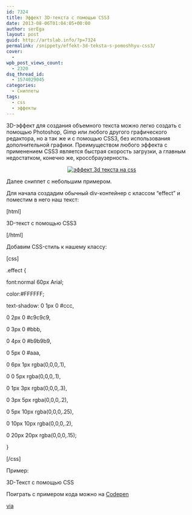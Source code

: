 ```yaml
---
id: 7324
title: Эффект 3D-текста с помощью CSS3
date: 2013-08-06T01:04:05+00:00
author: serEga
layout: post
guid: http://artslab.info/?p=7324
permalink: /snippety/effekt-3d-teksta-s-pomoshhyu-css3/
cover:
  -
wpb_post_views_count:
  - 2320
dsq_thread_id:
  - 1574029045
categories:
  - Сниппеты
tags:
  - css
  - эффекты
---
```

3D-эффект для создания объемного текста можно легко создать с помощью Photoshop, Gimp или любого другого графического редактора, но а так же и с помощью CSS3, без использования дополнительной графики. Преимуществом любого эффекта с применением CSS3 является быстрая скорость загрузки, а главным недостатком, конечно же, кроссбраузерность.

<center>
  <a href="http://googledrive.com/host/0B9lHVSSSdxdxd0hjdUdmRzY3Tjg/sozdat_3dtext_s_css.png"><img src="http://googledrive.com/host/0B9lHVSSSdxdxd0hjdUdmRzY3Tjg/sozdat_3dtext_s_css.png" alt="эффект 3d текста на css" class="aligncenter size-medium wp-image-7329" srcset="http://googledrive.com/host/0B9lHVSSSdxdxd0hjdUdmRzY3Tjg/sozdat_3dtext_s_css.png 653w, http://googledrive.com/host/0B9lHVSSSdxdxd0hjdUdmRzY3Tjg/sozdat_3dtext_s_css-300x74.png 300w" sizes="(max-width: 653px) 100vw, 653px" /></a>
</center>

Далее сниппет с небольшим примером.

<!--more-->

Для начала создадим обычный div-контейнер с классом &#8220;effect&#8221; и поместим в него наш текст:

[html]

<div class="effect">3D-текст с помощью CSS3</div>

[/html]

Добавим CSS-стиль к нашему классу:

[css]

.effect {

font:normal 60px Arial;

color:#FFFFFF;

text-shadow: 0 1px 0 #ccc,

0 2px 0 #c9c9c9,

0 3px 0 #bbb,

0 4px 0 #b9b9b9,

0 5px 0 #aaa,

0 6px 1px rgba(0,0,0,.1),

0 0 5px rgba(0,0,0,.1),

0 1px 3px rgba(0,0,0,.3),

0 3px 5px rgba(0,0,0,.2),

0 5px 10px rgba(0,0,0,.25),

0 10px 10px rgba(0,0,0,.2),

0 20px 20px rgba(0,0,0,.15);

}

[/css]

Пример:

<div class="effect-text">
  3D-Текст с помощью CSS
</div>



Поиграть с примером кода можно на [Codepen](http://codepen.io/4gray/pen/Iotuf)

[via](http://www.cssrex.com/tips-tricks/how-to-create-3d-text-using-css3/)